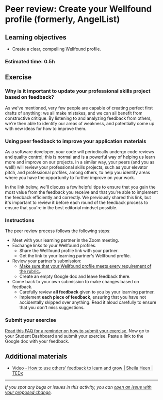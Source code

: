 #  **Peer review: Create your Wellfound profile (formerly, AngelList)**

## Learning objectives

- Create a clear, compelling Wellfound profile.

### Estimated time: 0.5h

## Exercise

### Why is it important to update your professional skills project based on feedback?

As we've mentioned, very few people are capable of creating perfect first drafts of anything; we all make mistakes, and we can all benefit from constructive critique. By listening to and analyzing feedback from others, we're then able to identify our areas of weakness, and potentially come up with new ideas for how to improve them.

### Using peer feedback to improve your application materials

As a software developer, your code will periodically undergo code reviews and quality control; this is normal and is a powerful way of helping us learn more and improve on our projects. In a similar way, your peers (and you as well!) will review your professional skills projects, such as your elevator pitch, and professional profiles, among others, to help you identify areas where you have the opportunity to further improve on your work. 

In the link below, we'll discuss a few helpful tips to ensure that you gain the most value from the feedback you receive and that you're able to implement the feedback efficiently and correctly. We previously shared this link, but it's important to review it before each round of the feedback process to ensure that you're in the best editorial mindset possible.


### Instructions 

The peer review process follows the following steps:
- Meet with your learning partner in the Zoom meeting.
- Exchange links to your Wellfound profiles.
    - Share the Wellfound profile link with your partner.
    - Get the link to your learning partner's Wellfound profile.
- Review your partner's submission:
    - [Make sure that your Wellfound profile meets every requirement of the rubric.](https://docs.google.com/document/d/1ZHhPBL8w6tqSlVDOWI4u9kMVCQtxeDDL9aL3j0VQ2iA/edit).
    - Create an empty Google doc and leave feedback there.
- Come back to your own submission to make changes based on feedback.
    - Carefully review **all feedback** given to you by your learning partner.
    - Implement **each piece of feedback**, ensuring that you have not accidentally skipped over anything. Read it aloud carefully to ensure that you don't miss suggestions.


### Submit your exercise
[Read this FAQ for a reminder on how to submit your exercise.](https://microverse.zendesk.com/hc/en-us/articles/360061344234)
Now go to your Student Dashboard and submit your exercise.
Paste a link to the Google doc with your feedback.

## Additional materials

- [Video - How to use others' feedback to learn and grow | Sheila Heen | TEDx](https://www.youtube.com/watch?v=FQNbaKkYk_Q)


------

_If you spot any bugs or issues in this activity, you can [open an issue with your proposed change](https://github.com/microverseinc/curriculum-transversal-skills/blob/main/git-github/articles/open_issue.md)._
